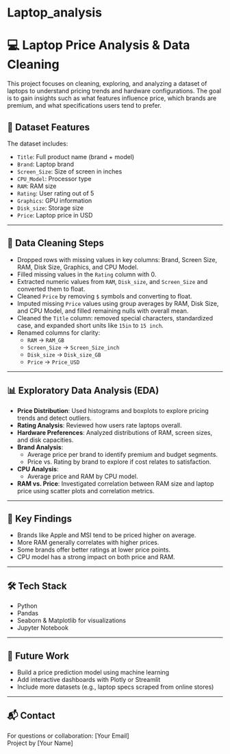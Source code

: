 # Laptop_analysis
# 💻 Laptop Price Analysis & Data Cleaning

This project focuses on cleaning, exploring, and analyzing a dataset of laptops to understand pricing trends and hardware configurations. The goal is to gain insights such as what features influence price, which brands are premium, and what specifications users tend to prefer.

## 📁 Dataset Features

The dataset includes:

- `Title`: Full product name (brand + model)
- `Brand`: Laptop brand
- `Screen_Size`: Size of screen in inches
- `CPU_Model`: Processor type
- `RAM`: RAM size
- `Rating`: User rating out of 5
- `Graphics`: GPU information
- `Disk_size`: Storage size
- `Price`: Laptop price in USD

---

## 🧹 Data Cleaning Steps

- Dropped rows with missing values in key columns: Brand, Screen Size, RAM, Disk Size, Graphics, and CPU Model.
- Filled missing values in the `Rating` column with 0.
- Extracted numeric values from `RAM`, `Disk_size`, and `Screen_Size` and converted them to float.
- Cleaned `Price` by removing `$` symbols and converting to float.
- Imputed missing `Price` values using group averages by RAM, Disk Size, and CPU Model, and filled remaining nulls with overall mean.
- Cleaned the `Title` column: removed special characters, standardized case, and expanded short units like `15in` to `15 inch`.
- Renamed columns for clarity:  
  - `RAM` → `RAM_GB`  
  - `Screen_Size` → `Screen_Size_inch`  
  - `Disk_size` → `Disk_size_GB`  
  - `Price` → `Price_USD`

---

## 📊 Exploratory Data Analysis (EDA)

- **Price Distribution**: Used histograms and boxplots to explore pricing trends and detect outliers.
- **Rating Analysis**: Reviewed how users rate laptops overall.
- **Hardware Preferences**: Analyzed distributions of RAM, screen sizes, and disk capacities.
- **Brand Analysis**:
  - Average price per brand to identify premium and budget segments.
  - Price vs. Rating by brand to explore if cost relates to satisfaction.
- **CPU Analysis**:
  - Average price and RAM by CPU model.
- **RAM vs. Price**: Investigated correlation between RAM size and laptop price using scatter plots and correlation metrics.

---

## 📌 Key Findings

- Brands like Apple and MSI tend to be priced higher on average.
- More RAM generally correlates with higher prices.
- Some brands offer better ratings at lower price points.
- CPU model has a strong impact on both price and RAM.

---

## 🛠️ Tech Stack

- Python
- Pandas
- Seaborn & Matplotlib for visualizations
- Jupyter Notebook

---

## 📎 Future Work

- Build a price prediction model using machine learning
- Add interactive dashboards with Plotly or Streamlit
- Include more datasets (e.g., laptop specs scraped from online stores)

---

## 📬 Contact

For questions or collaboration: [Your Email]  
Project by [Your Name]


